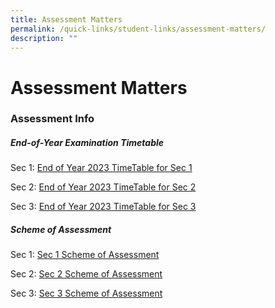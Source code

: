 ```yaml
---
title: Assessment Matters
permalink: /quick-links/student-links/assessment-matters/
description: ""
---
```

Assessment Matters
============

### Assessment Info

##### End-of-Year Examination Timetable

Sec 1: [End of Year 2023 TimeTable for Sec 1](/files/eoy%202023%20timetable_s1.pdf)

Sec 2: [End of Year 2023 TimeTable for Sec 2](/files/eoy%202023%20timetable_s2.pdf)

Sec 3: [End of Year 2023 TimeTable for Sec 3](/files/eoy%202023_s3%20timetable%20sept%202023.pdf)


##### Scheme of Assessment

Sec 1: [Sec 1 Scheme of Assessment](/files/eoy%202023_sec%201%20scheme%20of%20assessment.pdf)

Sec 2: [Sec 2 Scheme of Assessment](/files/eoy%202023_sec%202%20scheme%20of%20assessment.pdf)

Sec 3: [Sec 3 Scheme of Assessment](/files/eoy%202023_sec%203%20scheme%20of%20assessment.pdf)


